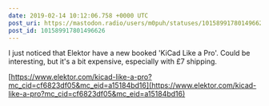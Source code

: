 ```yaml
---
date: 2019-02-14 10:12:06.758 +0000 UTC
post_uri: https://mastodon.radio/users/m0puh/statuses/101589917801496626
post_id: 101589917801496626
---
```

I just noticed that Elektor have a new booked 'KiCad Like a Pro'. Could be interesting, but it's a bit expensive, especially with £7 shipping.

[https://www.elektor.com/kicad-like-a-pro?mc_cid=cf6823df05&mc_eid=a15184bd16](https://www.elektor.com/kicad-like-a-pro?mc_cid=cf6823df05&mc_eid=a15184bd16)


